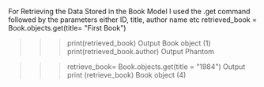 For Retrieving the Data Stored in the Book Model
I used the .get command followed by the parameters either ID, title, author name etc
 retrieved_book = Book.objects.get(title= "First Book")
>>> print(retrieved_book)
Output
Book object (1)
>>> print(retrieved_book.author)
Output
Phantom

>>> retrieve_book= Book.objects.get(title = "1984")
Output
>>> print (retrieve_book)
Book object (4)
